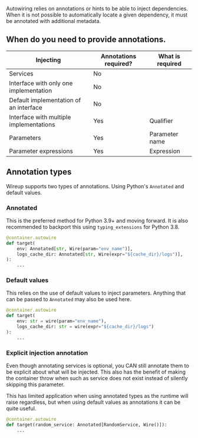 Autowiring relies on annotations or hints to be able to inject dependencies.
When it is not possible to automatically locate a given dependency, it must be annotated with additional metadata.

## When do you need to provide annotations.

| Injecting                               | Annotations required? | What is required     |
|-----------------------------------------|-----------------------|----------------------|
| Services                                | No                    |                      |
| Interface with only one implementation  | No                    |                      |
| Default implementation of an interface  | No                    |                      |
| Interface with multiple implementations | Yes                   | Qualifier            |
| Parameters                              | Yes                   | Parameter name       |
| Parameter expressions                   | Yes                   | Expression           |
 
## Annotation types

Wireup supports two types of annotations. Using Python's `Annotated` and default values.

### Annotated

This is the preferred method for Python 3.9+ and moving forward. It is also recommended to
backport this using `typing_extensions` for Python 3.8.


```python
@container.autowire
def target(
    env: Annotated[str, Wire(param="env_name")],
    logs_cache_dir: Annotated[str, Wire(expr="${cache_dir}/logs")],
):
    ...
```

### Default values

This relies on the use of default values to inject parameters. Anything that can be passed to `Annotated` may also
be used here.

```python
@container.autowire
def target(
    env: str = wire(param="env_name"), 
    logs_cache_dir: str = wire(expr="${cache_dir}/logs")
):
    ...
```

### Explicit injection annotation
Even though annotating services is optional, you CAN still annotate them to be explicit about what will 
be injected. This also has the benefit of making the container throw when such as service
does not exist instead of silently skipping this parameter.

This has limited application when using annotated types as the runtime will raise regardless, but when using
default values as annotations it can be quite useful.

```python
@container.autowire
def target(random_service: Annotated[RandomService, Wire()]):
    ...
```
